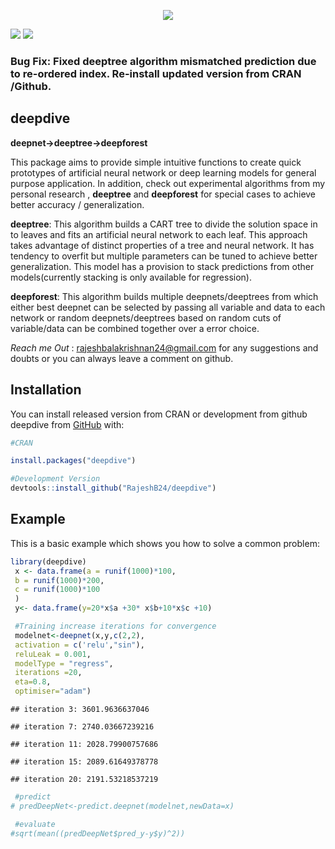 
<!-- README.md is generated from README.Rmd. Please edit that file -->
<p align="center">

<img  src="https://i.ibb.co/Snv5grs/deepdivelogo.png">

[![](https://www.r-pkg.org/badges/version/deepdive?color=green)](https://cran.r-project.org/package=deepdive)
[![](https://img.shields.io/badge/Dev-1.0.4-green.svg)](https://rajeshb24.github.io/deepdive/)
 
### Bug Fix: Fixed deeptree algorithm mismatched prediction due to re-ordered index. Re-install updated version from CRAN /Github.


## deepdive

**deepnet-&gt;deeptree-&gt;deepforest**

This package aims to provide simple intuitive functions to create quick
prototypes of artificial neural network or deep learning models for
general purpose application. In addition, check out experimental
algorithms from my personal research , **deeptree** and **deepforest**
for special cases to achieve better accuracy / generalization.

**deeptree**: This algorithm builds a CART tree to divide the solution
space in to leaves and fits an artificial neural network to each leaf.
This approach takes advantage of distinct properties of a tree and
neural network. It has tendency to overfit but multiple parameters can
be tuned to achieve better generalization. This model has a provision to
stack predictions from other models(currently stacking is only available
for regression).

**deepforest**: This algorithm builds multiple deepnets/deeptrees from
which either best deepnet can be selected by passing all variable and
data to each network or random deepnets/deeptrees based on random cuts
of variable/data can be combined together over a error choice.

*Reach me Out* : <rajeshbalakrishnan24@gmail.com> for any suggestions
and doubts or you can always leave a comment on github.

## Installation

You can install released version from CRAN or development from github
deepdive from [GitHub](https://github.com/RajeshB24/deepdive) with:

``` r
#CRAN

install.packages("deepdive")

#Development Version
devtools::install_github("RajeshB24/deepdive")
```

## Example

This is a basic example which shows you how to solve a common problem:

``` r
library(deepdive)
 x <- data.frame(a = runif(1000)*100,
 b = runif(1000)*200,
 c = runif(1000)*100
 )
 y<- data.frame(y=20*x$a +30* x$b+10*x$c +10)

 #Training increase iterations for convergence
 modelnet<-deepnet(x,y,c(2,2),
 activation = c('relu',"sin"),
 reluLeak = 0.001,
 modelType = "regress",
 iterations =20,
 eta=0.8,
 optimiser="adam")
```

    ## iteration 3: 3601.9636637046

    ## iteration 7: 2740.03667239216

    ## iteration 11: 2028.79900757686

    ## iteration 15: 2089.61649378778

    ## iteration 20: 2191.53218537219

``` r
 #predict
# predDeepNet<-predict.deepnet(modelnet,newData=x)

 #evaluate
#sqrt(mean((predDeepNet$pred_y-y$y)^2))
```

